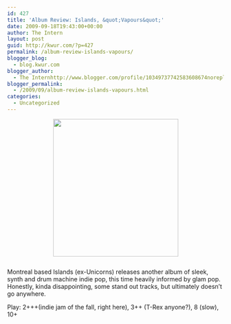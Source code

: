 ```yaml
---
id: 427
title: 'Album Review: Islands, &quot;Vapours&quot;'
date: 2009-09-18T19:43:00+00:00
author: The Intern
layout: post
guid: http://kwur.com/?p=427
permalink: /album-review-islands-vapours/
blogger_blog:
  - blog.kwur.com
blogger_author:
  - The Internhttp://www.blogger.com/profile/10349737742583608674noreply@blogger.com
blogger_permalink:
  - /2009/09/album-review-islands-vapours.html
categories:
  - Uncategorized
---
```

<div class="pf-content">
  <p>
    <a onblur="try {parent.deselectBloggerImageGracefully();} catch(e) {}" href="http://www.kwur.com/blog/uploaded_images/231-Little-Orphan-Island-455x500-739647.jpg"><img style="margin: 0px auto 10px; display: block; text-align: center; cursor: pointer; width: 291px; height: 320px;" src="http://www.kwur.com/blog/uploaded_images/231-Little-Orphan-Island-455x500-739644.jpg" alt="" border="0" /></a><br />Montreal based Islands (ex-Unicorns) releases another album of sleek, synth and drum machine indie pop, this time heavily informed by glam pop. Honestly, kinda disappointing, some stand out tracks, but ultimately doesn&#8217;t go anywhere.
  </p>
  
  <p>
    Play: 2+++(indie jam of the fall, right here), 3++ (T-Rex anyone?), 8 (slow), 10+
  </p>
</div>